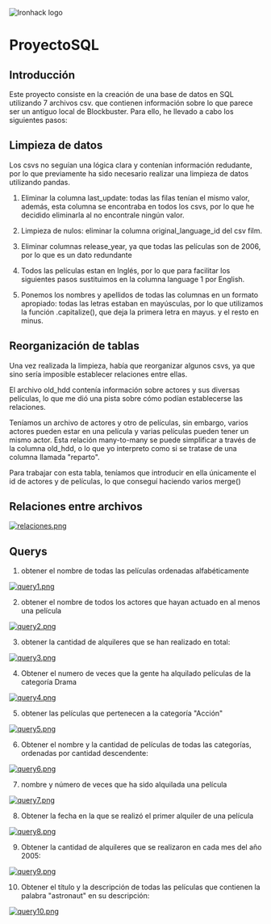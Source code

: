 
![Ironhack logo](https://i.imgur.com/1QgrNNw.png)

# ProyectoSQL

## Introducción

Este proyecto consiste en la creación de una base de datos en SQL utilizando 7 archivos csv. que contienen información sobre lo que parece ser un antiguo local de Blockbuster. Para ello, he llevado a cabo los siguientes pasos:

## Limpieza de datos

Los csvs no seguían una lógica clara y contenían información redudante, por lo que previamente ha sido necesario realizar una limpieza de datos utilizando pandas.

1. Eliminar la columna last_update: todas las filas tenían el mismo valor, además, esta columna se encontraba en todos los csvs, por lo que he decidido eliminarla al no encontrale ningún valor.

2. Limpieza de nulos: eliminar la columna original_language_id del csv film.

3. Eliminar columnas release_year, ya que todas las películas son de 2006, por lo que es un dato redundante

4. Todos las películas estan en Inglés, por lo que para facilitar los siguientes pasos sustituimos en la columna language 1 por English.

5. Ponemos los nombres y apellidos de todas las columnas en un formato apropiado: todas las letras estaban en mayúsculas, por lo que utilizamos la función .capitalize(), que deja la primera letra en mayus. y el resto en minus.

## Reorganización de tablas

Una vez realizada la limpieza, había que reorganizar algunos csvs, ya que sino sería imposible establecer relaciones entre ellas.

El archivo old_hdd contenía información sobre actores y sus diversas películas, lo que me dió una pista sobre cómo podían establecerse las relaciones. 

Teníamos un archivo de actores y otro de películas, sin embargo, varios actores pueden estar en una película y varias películas pueden tener un mismo actor. Esta relación many-to-many se puede simplificar a través de la columna old_hdd, o lo que yo interpreto como si se tratase de una columna llamada "reparto".

Para trabajar con esta tabla, teníamos que introducir en ella únicamente el id de actores y de películas, lo que conseguí haciendo varios merge()

## Relaciones entre archivos


[![relaciones.png](https://i.postimg.cc/ydPzL0sn/relaciones.png)](https://postimg.cc/G8HN28Bs)


## Querys

1. obtener el nombre de todas las películas ordenadas alfabéticamente

[![query1.png](https://i.postimg.cc/3J0cR2V6/query1.png)](https://postimg.cc/crZmktsM)

2. obtener el nombre de todos los actores que hayan actuado en al menos una película 

[![query2.png](https://i.postimg.cc/zvg69W19/query2.png)](https://postimg.cc/jnRMfD2X)

3. obtener la cantidad de alquileres que se han realizado en total:

[![query3.png](https://i.postimg.cc/KcMWcndW/query3.png)](https://postimg.cc/vDGh3687)

4. Obtener el numero de veces que la gente ha alquilado películas de la categoría Drama

[![query4.png](https://i.postimg.cc/xdZsnCgY/query4.png)](https://postimg.cc/PLmbMdBF)

5. obtener las películas que pertenecen a la categoría "Acción"

[![query5.png](https://i.postimg.cc/MGnDPwwL/query5.png)](https://postimg.cc/gwP8jfny)

6. Obtener el nombre y la cantidad de películas de todas las categorías, ordenadas por cantidad descendente:

[![query6.png](https://i.postimg.cc/cLb78z3B/query6.png)](https://postimg.cc/0z7KTccz)

7. nombre y número de veces que ha sido alquilada una película

[![query7.png](https://i.postimg.cc/y6jZZ543/query7.png)](https://postimg.cc/G9Bt0Xpb)

8. Obtener la fecha en la que se realizó el primer alquiler de una película

[![query8.png](https://i.postimg.cc/1X7XYksW/query8.png)](https://postimg.cc/4HtXYFKt)

9. Obtener la cantidad de alquileres que se realizaron en cada mes del año 2005:

[![query9.png](https://i.postimg.cc/1R7zPZ1B/query9.png)](https://postimg.cc/w3JzcZvR)

10. Obtener el título y la descripción de todas las películas que contienen la palabra "astronaut" en su descripción:

[![query10.png](https://i.postimg.cc/Pr8djp4f/query10.png)](https://postimg.cc/fJZG7bp1)